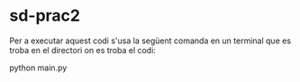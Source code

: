 # sd-prac2
Per a executar aquest codi s'usa la següent comanda en un terminal que es troba en el directori on es troba el codi:

  python main.py <nombre de maps que es llancen>
